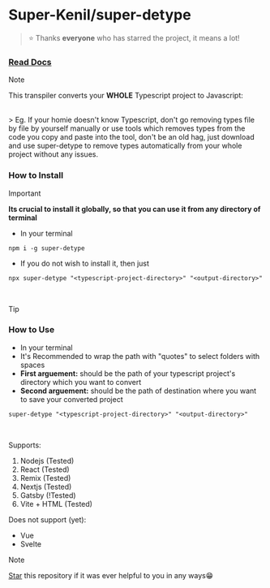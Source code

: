# Super-Kenil/super-detype

> ⭐️ Thanks **everyone** who has starred the project, it means a lot!

### [Read Docs](https://super-detype.superkenil.com/)

> [!NOTE]
> This transpiler converts your **WHOLE** Typescript project to Javascript:
<br/>
> Eg. If your homie doesn't know Typescript, don't go removing types file by file by yourself manually or use tools which removes types from the code you copy and paste into the tool, don't be an old hag, just download and use super-detype to remove types automatically from your whole project without any issues. 


### How to Install

> [!IMPORTANT]
> **Its crucial to install it globally, so that you can use it from any directory of terminal** 

* In your terminal
```
npm i -g super-detype
```
* If you do not wish to install it, then just
```
npx super-detype "<typescript-project-directory>" "<output-directory>"
```
<br/>

> [!TIP]
### How to Use
* In your terminal
* It's Recommended to wrap the path with "quotes" to select folders with spaces
* **First arguement:** should be the path of your typescript project's directory which you want to convert
* **Second arguement:** should be the path of destination where you want to save your converted project

```
super-detype "<typescript-project-directory>" "<output-directory>"
```
<br/>

Supports: 
1. Nodejs (Tested)
2. React (Tested)
3. Remix (Tested)
4. Nextjs (Tested)
5. Gatsby (!Tested)
6. Vite + HTML (Tested)

Does not support (yet):
* Vue
* Svelte


> [!NOTE]
> [Star](https://github.com/Super-Kenil/super-detype) this repository if it was ever helpful to you in any ways😁
